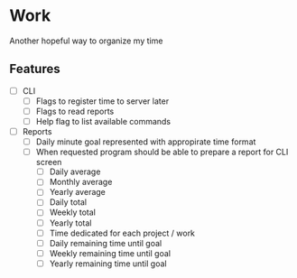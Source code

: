 # Work

Another hopeful way to organize my time

## Features

- [ ] CLI
  - [ ] Flags to register time to server later
  - [ ] Flags to read reports
  - [ ] Help flag to list available commands

- [ ] Reports
  - [ ] Daily minute goal represented with appropirate time format
  - [ ] When requested program should be able to prepare a report for CLI screen
    - [ ] Daily average
    - [ ] Monthly average
    - [ ] Yearly average
    - [ ] Daily total
    - [ ] Weekly total
    - [ ] Yearly total
    - [ ] Time dedicated for each project / work
    - [ ] Daily remaining time until goal
    - [ ] Weekly remaining time until goal
    - [ ] Yearly remaining time until goal
